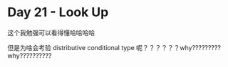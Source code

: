 # Day 21 - Look Up

这个我勉强可以看得懂哈哈哈哈

但是为啥会考验 distributive conditional type 呢？？？？？？why?????????why??????????